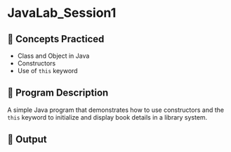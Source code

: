 # JavaLab_Session1

## 🧠 Concepts Practiced
- Class and Object in Java
- Constructors
- Use of `this` keyword

## 📘 Program Description
A simple Java program that demonstrates how to use constructors and the `this` keyword to initialize and display book details in a library system.

## 🧩 Output
